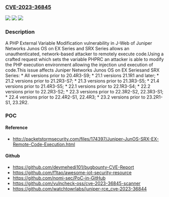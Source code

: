 ### [CVE-2023-36845](https://cve.mitre.org/cgi-bin/cvename.cgi?name=CVE-2023-36845)
![](https://img.shields.io/static/v1?label=Product&message=Junos%20OS&color=blue)
![](https://img.shields.io/static/v1?label=Version&message=0%3C%2020.4R3-S9%20&color=brighgreen)
![](https://img.shields.io/static/v1?label=Vulnerability&message=CWE-473%20PHP%20External%20Variable%20Modification&color=brighgreen)

### Description

A PHP External Variable Modification vulnerability in J-Web of Juniper Networks Junos OS on EX Series and SRX Series allows an unauthenticated, network-based attacker to remotely execute code.Using a crafted request which sets the variable PHPRC an attacker is able to modify the PHP execution environment allowing the injection und execution of code.This issue affects Juniper Networks Junos OS on EX Seriesand SRX Series:  *  All versions prior to 20.4R3-S9;  *  21.1 versions 21.1R1 and later;  *  21.2 versions prior to 21.2R3-S7;  *  21.3 versions prior to 21.3R3-S5;  *  21.4 versions prior to 21.4R3-S5;  *  22.1 versions prior to 22.1R3-S4;  *  22.2 versions prior to 22.2R3-S2;  *  22.3 versions prior to 22.3R2-S2, 22.3R3-S1;  *  22.4 versions prior to 22.4R2-S1, 22.4R3;  *  23.2 versions prior to 23.2R1-S1, 23.2R2.

### POC

#### Reference
- http://packetstormsecurity.com/files/174397/Juniper-JunOS-SRX-EX-Remote-Code-Execution.html

#### Github
- https://github.com/devmehedi101/bugbounty-CVE-Report
- https://github.com/f1tao/awesome-iot-security-resource
- https://github.com/nomi-sec/PoC-in-GitHub
- https://github.com/vulncheck-oss/cve-2023-36845-scanner
- https://github.com/watchtowrlabs/juniper-rce_cve-2023-36844

